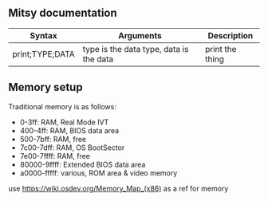## Mitsy documentation

| Syntax | Arguments | Description |
| ----------- | ----------- | ----------- |
| print;TYPE;DATA | type is the data type, data is the data | print the thing |

## Memory setup

Traditional memory is as follows:
 - 0-3ff: RAM, Real Mode IVT
 - 400-4ff: RAM, BIOS data area
 - 500-7bff: RAM, free
 - 7c00-7dff: RAM, OS BootSector
 - 7e00-7ffff: RAM, free
 - 80000-9ffff: Extended BIOS data area
 - a0000-fffff: various, ROM area & video memory


use https://wiki.osdev.org/Memory_Map_(x86) as a ref for memory
